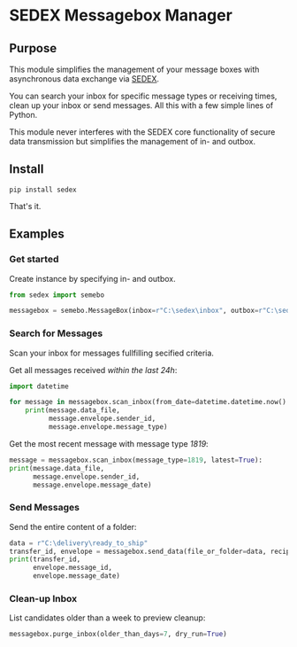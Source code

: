 # SEDEX Messagebox Manager

## Purpose
This module simplifies the management of your message boxes with asynchronous data exchange via [SEDEX](https://www.bfs.admin.ch/bfs/de/home/register/personenregister/sedex/asynchron.html).


You can search your inbox for specific message types or receiving times, clean up your inbox or send messages.
All this with a few simple lines of Python.

This module never interferes with the SEDEX core functionality of secure data transmission but simplifies the management of in- and outbox.

## Install
``pip install sedex``

That's it.

## Examples
### Get started
Create instance by specifying in- and outbox.
```python
from sedex import semebo

messagebox = semebo.MessageBox(inbox=r"C:\sedex\inbox", outbox=r"C:\sedex\outbox")
```

### Search for Messages
Scan your inbox for messages fullfilling secified criteria.
  
Get all messages received _within the last 24h_:
```python
import datetime

for message in messagebox.scan_inbox(from_date=datetime.datetime.now() - datetime.timedelta(hours=24)):
    print(message.data_file,
          message.envelope.sender_id,
          message.envelope.message_type)
```

Get the most recent message with message type _1819_:
```python
message = messagebox.scan_inbox(message_type=1819, latest=True):
print(message.data_file,
      message.envelope.sender_id,
      message.envelope.message_date)
```
### Send Messages
Send the entire content of a folder:
```python
data = r"C:\delivery\ready_to_ship"
transfer_id, envelope = messagebox.send_data(file_or_folder=data, recipient_id="CH1848", sender_id="Z!1819", message_type=1819)
print(transfer_id,
      envelope.message_id,
      envelope.message_date)
```

### Clean-up Inbox
List candidates older than a week to preview cleanup:
```python
messagebox.purge_inbox(older_than_days=7, dry_run=True)
```